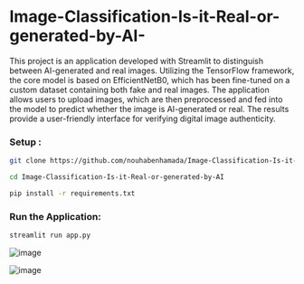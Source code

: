 # Image-Classification-Is-it-Real-or-generated-by-AI-

This project is an application developed with Streamlit to distinguish between AI-generated and real images. Utilizing the TensorFlow framework, the core model is based on EfficientNetB0, which has been fine-tuned on a custom dataset containing both fake and real images. The application allows users to upload images, which are then preprocessed and fed into the model to predict whether the image is AI-generated or real. The results provide a user-friendly interface for verifying digital image authenticity.

### Setup :
```bash
git clone https://github.com/nouhabenhamada/Image-Classification-Is-it-Real-or-generated-by-AI.git  
```
```bash
cd Image-Classification-Is-it-Real-or-generated-by-AI
```
```bash
pip install -r requirements.txt
```
### Run the Application:

```bash
streamlit run app.py
```

![image](https://github.com/user-attachments/assets/643bbf7d-20e9-4828-b067-c4ef478797e1)

![image](https://github.com/user-attachments/assets/42b3214d-d83d-4c7e-bd34-a7a569389cb8)


